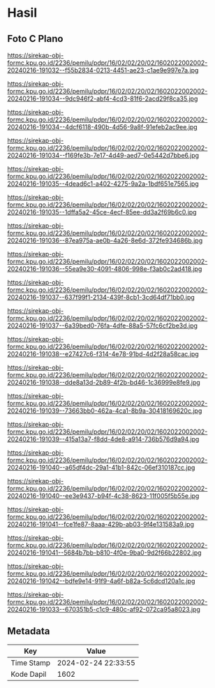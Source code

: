 # Hasil

## Foto C Plano

https://sirekap-obj-formc.kpu.go.id/2236/pemilu/pdpr/16/02/02/20/02/1602022002002-20240216-191032--f55b2834-0213-4451-ae23-c1ae9e997e7a.jpg

https://sirekap-obj-formc.kpu.go.id/2236/pemilu/pdpr/16/02/02/20/02/1602022002002-20240216-191034--9dc946f2-abf4-4cd3-81f6-2acd29f8ca35.jpg

https://sirekap-obj-formc.kpu.go.id/2236/pemilu/pdpr/16/02/02/20/02/1602022002002-20240216-191034--4dcf6118-490b-4d56-9a8f-91efeb2ac9ee.jpg

https://sirekap-obj-formc.kpu.go.id/2236/pemilu/pdpr/16/02/02/20/02/1602022002002-20240216-191034--f169fe3b-7e17-4d49-aed7-0e5442d7bbe6.jpg

https://sirekap-obj-formc.kpu.go.id/2236/pemilu/pdpr/16/02/02/20/02/1602022002002-20240216-191035--4dead6c1-a402-4275-9a2a-1bdf651e7565.jpg

https://sirekap-obj-formc.kpu.go.id/2236/pemilu/pdpr/16/02/02/20/02/1602022002002-20240216-191035--1dffa5a2-45ce-4ecf-85ee-dd3a2f69b6c0.jpg

https://sirekap-obj-formc.kpu.go.id/2236/pemilu/pdpr/16/02/02/20/02/1602022002002-20240216-191036--87ea975a-ae0b-4a26-8e6d-372fe934686b.jpg

https://sirekap-obj-formc.kpu.go.id/2236/pemilu/pdpr/16/02/02/20/02/1602022002002-20240216-191036--55ea9e30-4091-4806-998e-f3ab0c2ad418.jpg

https://sirekap-obj-formc.kpu.go.id/2236/pemilu/pdpr/16/02/02/20/02/1602022002002-20240216-191037--637f99f1-2134-439f-8cb1-3cd64df71bb0.jpg

https://sirekap-obj-formc.kpu.go.id/2236/pemilu/pdpr/16/02/02/20/02/1602022002002-20240216-191037--6a39bed0-76fa-4dfe-88a5-57fc6cf2be3d.jpg

https://sirekap-obj-formc.kpu.go.id/2236/pemilu/pdpr/16/02/02/20/02/1602022002002-20240216-191038--e27427c6-f314-4e78-91bd-4d2f28a58cac.jpg

https://sirekap-obj-formc.kpu.go.id/2236/pemilu/pdpr/16/02/02/20/02/1602022002002-20240216-191038--dde8a13d-2b89-4f2b-bd46-1c36999e8fe9.jpg

https://sirekap-obj-formc.kpu.go.id/2236/pemilu/pdpr/16/02/02/20/02/1602022002002-20240216-191039--73663bb0-462a-4ca1-8b9a-30418169620c.jpg

https://sirekap-obj-formc.kpu.go.id/2236/pemilu/pdpr/16/02/02/20/02/1602022002002-20240216-191039--415a13a7-f8dd-4de8-a914-736b576d9a94.jpg

https://sirekap-obj-formc.kpu.go.id/2236/pemilu/pdpr/16/02/02/20/02/1602022002002-20240216-191040--a65df4dc-29a1-41b1-842c-06ef310187cc.jpg

https://sirekap-obj-formc.kpu.go.id/2236/pemilu/pdpr/16/02/02/20/02/1602022002002-20240216-191040--ee3e9437-b94f-4c38-8623-11f005f5b55e.jpg

https://sirekap-obj-formc.kpu.go.id/2236/pemilu/pdpr/16/02/02/20/02/1602022002002-20240216-191041--fce1fe87-8aaa-429b-ab03-9f4e131583a9.jpg

https://sirekap-obj-formc.kpu.go.id/2236/pemilu/pdpr/16/02/02/20/02/1602022002002-20240216-191041--5684b7bb-b810-4f0e-9ba0-9d2f66b22802.jpg

https://sirekap-obj-formc.kpu.go.id/2236/pemilu/pdpr/16/02/02/20/02/1602022002002-20240216-191042--bdfe9e14-91f9-4a6f-b82a-5c6dcd120a1c.jpg

https://sirekap-obj-formc.kpu.go.id/2236/pemilu/pdpr/16/02/02/20/02/1602022002002-20240216-191033--670351b5-c1c9-480c-af92-072ca95a8023.jpg


## Metadata

| Key        | Value               |
| ---------- | ------------------- |
| Time Stamp | 2024-02-24 22:33:55 |
| Kode Dapil | 1602                |



